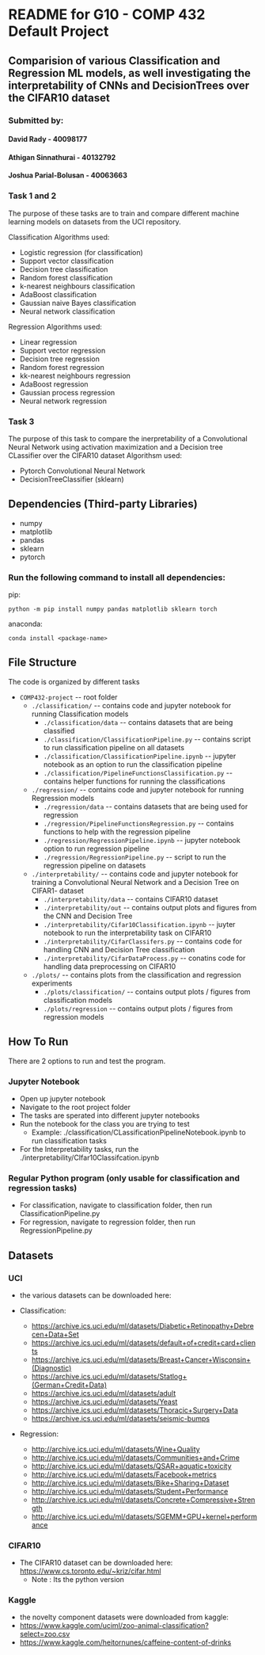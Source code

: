 # README for G10 - COMP 432 Default Project
## Comparision of various Classification and Regression ML models, as well investigating the interpretability of CNNs and DecisionTrees over the CIFAR10 dataset

### Submitted by:
#### David Rady - 40098177
#### Athigan Sinnathurai - 40132792
#### Joshua Parial-Bolusan - 40063663

### Task 1 and 2

The purpose of these tasks are to train and compare different machine learning models on datasets from the UCI repository. 

Classification Algorithms used: 

-   Logistic regression (for classification)
-   Support vector classification
-   Decision tree classification
-   Random forest classification
-   k-nearest neighbours classification
-   AdaBoost classification
-   Gaussian naive Bayes classification
-   Neural network classification

Regression Algorithms used:
-   Linear regression
-   Support vector regression
-   Decision tree regression
-   Random forest regression
-   kk-nearest neighbours regression
-   AdaBoost regression
-   Gaussian process regression
-   Neural network regression

### Task 3

The purpose of this task to compare the inerpretability of a Convolutional Neural Network using activation maximization and a Decision tree CLassifier over the CIFAR10 dataset 
Algorithsm used:
- Pytorch Convolutional Neural Network
- DecisionTreeClassifier  (sklearn)


## Dependencies (Third-party Libraries)
- numpy
- matplotlib
- pandas
- sklearn
- pytorch

### Run the following command to install all dependencies:

pip:
    
    python -m pip install numpy pandas matplotlib sklearn torch

anaconda: 

    conda install <package-name>

## File Structure
The code is organized by different tasks

- `COMP432-project`                                         -- root folder
    - `./classification/` -- contains code and jupyter notebook for running Classification models
        - `./classification/data`                        -- contains datasets that are being classified
        - `./classification/ClassificationPipeline.py`   -- contains script to run classification pipeline on all datasets
        - `./classification/ClassificationPipeline.ipynb`   -- jupyter notebook as an option to run the classification pipeline
        - `./classification/PipelineFunctionsClassification.py` -- contains helper functions for running the classifications
    - `./regression/` -- contains code and jupyter notebook for running Regression models
        - `./regression/data`                        -- contains datasets that are being used for regression
        - `./regression/PipelineFunctionsRegression.py`                       -- contains functions to help with the regression pipeline
        - `./regression/RegressionPipeline.ipynb`                       -- jupyter notebook option to run regression pipeline
        - `./regression/RegressionPipeline.py`                       -- script to run the regression pipeline on datasets
    - `./interpretability/` -- contains code and jupyter notebook for training a Convolutional Neural Network and a Decision Tree on CIFAR1- dataset
        - `./interpretability/data`                        -- contains CIFAR10 dataset
        - `./interpretability/out`                       -- contains output plots and figures from the CNN and Decision Tree
        - `./interpretability/Cifar10Classification.ipynb`  -- juyter notebook to run the interpretability task on CIFAR10
        - `./interpretability/CifarClassifers.py`                       -- contains code for handling CNN and Decision Tree classification
        - `./interpretability/CifarDataProcess.py`                       -- conatins code for handling data preprocessing on CIFAR10 
    - `./plots/` -- contains plots from the classification and regression experiments
        - `./plots/classification/`                        -- contains output plots / figures from classification models
        - `./plots/regression`                       -- contains output plots / figures from regression models
    

## How To Run
There are 2 options to run and test the program.

### Jupyter Notebook
- Open up jupyter notebook
- Navigate to the root project folder
- The tasks are sperated into different jupyter notebooks
- Run the notebook for the class you are trying to test
    - Example: ./classification/CLassificationPipelineNotebook.ipynb to run classification tasks
- For the Interpretability tasks, run the ./interpretability/CIfar10Classifcation.ipynb
### Regular Python program (only usable for classification and regression tasks)
- For classification, navigate to classification folder, then run ClassificationPipeline.py
- For regression, navigate to regression folder, then run RegressionPipeline.py
## Datasets

### UCI
- the various datasets can be downloaded here:
- Classification:
    - https://archive.ics.uci.edu/ml/datasets/Diabetic+Retinopathy+Debrecen+Data+Set
    - https://archive.ics.uci.edu/ml/datasets/default+of+credit+card+clients
    - https://archive.ics.uci.edu/ml/datasets/Breast+Cancer+Wisconsin+(Diagnostic)
    - https://archive.ics.uci.edu/ml/datasets/Statlog+(German+Credit+Data)
    - https://archive.ics.uci.edu/ml/datasets/adult
    - https://archive.ics.uci.edu/ml/datasets/Yeast
    - https://archive.ics.uci.edu/ml/datasets/Thoracic+Surgery+Data
    - https://archive.ics.uci.edu/ml/datasets/seismic-bumps
    
- Regression:
    - http://archive.ics.uci.edu/ml/datasets/Wine+Quality
    - http://archive.ics.uci.edu/ml/datasets/Communities+and+Crime
    - http://archive.ics.uci.edu/ml/datasets/QSAR+aquatic+toxicity
    - http://archive.ics.uci.edu/ml/datasets/Facebook+metrics
    - http://archive.ics.uci.edu/ml/datasets/Bike+Sharing+Dataset
    - http://archive.ics.uci.edu/ml/datasets/Student+Performance
    - http://archive.ics.uci.edu/ml/datasets/Concrete+Compressive+Strength
    - http://archive.ics.uci.edu/ml/datasets/SGEMM+GPU+kernel+performance
    
### CIFAR10 
- The CIFAR10 dataset can be downloaded here: https://www.cs.toronto.edu/~kriz/cifar.html
    - Note : Its the python version
### Kaggle
- the novelty component datasets were downloaded from kaggle:
- https://www.kaggle.com/uciml/zoo-animal-classification?select=zoo.csv
- https://www.kaggle.com/heitornunes/caffeine-content-of-drinks
